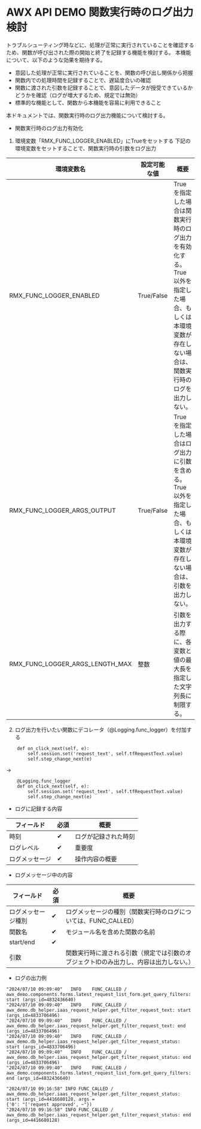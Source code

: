 AWX API DEMO 関数実行時のログ出力検討
===========================

トラブルシューティング時などに、処理が正常に実行されていることを確認するため、関数が呼び出された際の開始と終了を記録する機能を検討する。
本機能について、以下のような効果を期待する。

* 意図した処理が正常に実行されていることを、関数の呼び出し関係から把握
* 関数内での処理時間を記録することで、遅延度合いの確認
* 関数に渡された引数を記録することで、意図したデータが授受できているかどうかを確認（ログが増大するため、規定では無効）
* 標準的な機能として、関数から本機能を容易に利用できること

本ドキュメントでは、関数実行時のログ出力機能について検討する。

* 関数実行時のログ出力有効化
1. 環境変数「RMX_FUNC_LOGGER_ENABLED」にTrueをセットする
   下記の環境変数をセットすることで、関数実行時の引数をログ出力

| 環境変数名                        | 設定可能な値   |  概要                    |
| ------------------------------- | ------------ | ------------------------ |
| RMX_FUNC_LOGGER_ENABLED         | True/False   | Trueを指定した場合は関数実行時のログ出力を有効化する。True以外を指定した場合、もしくは本環境変数が存在しない場合は、関数実行時のログを出力しない。 |
| RMX_FUNC_LOGGER_ARGS_OUTPUT     | True/False   | Trueを指定した場合はログ出力に引数を含める。True以外を指定した場合、もしくは本環境変数が存在しない場合は、引数を出力しない。 |
| RMX_FUNC_LOGGER_ARGS_LENGTH_MAX | 整数          | 引数を出力する際に、各変数と値の最大長を指定した文字列長に制限する。 |

2. ログ出力を行いたい関数にデコレータ（@Logging.func_logger）を付加する
```デコレータ付加前
    def on_click_next(self, e):
        self.session.set('request_text', self.tfRequestText.value)
        self.step_change_next(e)
```
→
```デコレータ付加後
    @Logging.func_logger
    def on_click_next(self, e):
        self.session.set('request_text', self.tfRequestText.value)
        self.step_change_next(e)
```


* ログに記録する内容

| フィールド | 必須 | 概要 |
| --------------- | --- | ---------------------------------- |
| 時刻 | ✔︎ | ログが記録された時刻 |
| ログレベル | ✔︎ | 重要度 |
| ログメッセージ | ✔︎ | 操作内容の概要 |

* ログメッセージ中の内容

| フィールド | 必須 | 概要 |
| --------------- | --- | ---------------------------------- |
| ログメッセージ種別 | ✔︎ |  ログメッセージの種別（関数実行時のログについては、FUNC_CALLED） |
| 関数名 | ✔︎ |  モジュール名を含めた関数の名前 |
| start/end | ✔︎ | | 関数の開始/終了 |
| 引数 || 関数実行時に渡される引数（規定では引数のオブジェクトIDのみ出力し、内容は出力しない。） |

* ログの出力例

```log example　引数の出力なし
"2024/07/10 09:09:40"   INFO    FUNC_CALLED / awx_demo.components.forms.latest_request_list_form.get_query_filters: start (args_id=4832436640)
"2024/07/10 09:09:40"   INFO    FUNC_CALLED / awx_demo.db_helper.iaas_request_helper.get_filter_request_text: start (args_id=4833706496)
"2024/07/10 09:09:40"   INFO    FUNC_CALLED / awx_demo.db_helper.iaas_request_helper.get_filter_request_text: end (args_id=4833706496)
"2024/07/10 09:09:40"   INFO    FUNC_CALLED / awx_demo.db_helper.iaas_request_helper.get_filter_request_status: start (args_id=4833706496)
"2024/07/10 09:09:40"   INFO    FUNC_CALLED / awx_demo.db_helper.iaas_request_helper.get_filter_request_status: end (args_id=4833706496)
"2024/07/10 09:09:40"   INFO    FUNC_CALLED / awx_demo.components.forms.latest_request_list_form.get_query_filters: end (args_id=4832436640)
```

```log example　引数の出力あり
"2024/07/10 09:16:58" INFO FUNC_CALLED / awx_demo.db_helper.iaas_request_helper.get_filter_request_status: start (args_id=4416680128, args =
{'0': "['request approved', ~"})
"2024/07/10 09:16:58" INFO FUNC_CALLED / awx_demo.db_helper.iaas_request_helper.get_filter_request_status: end (args_id=4416680128)
```

